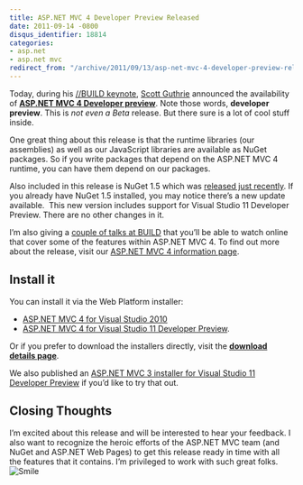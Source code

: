 ```yaml
---
title: ASP.NET MVC 4 Developer Preview Released
date: 2011-09-14 -0800
disqus_identifier: 18814
categories:
- asp.net
- asp.net mvc
redirect_from: "/archive/2011/09/13/asp-net-mvc-4-developer-preview-released.aspx/"
---
```


Today, during his [//BUILD
keynote](http://www.buildwindows.com/ "Build Windows"), [Scott
Guthrie](http://weblogs.asp.net/scottgu "Scott Guthrie's Blog")
announced the availability of **[ASP.NET MVC 4 Developer
preview](http://asp.net/mvc/mvc4 "ASP.NET MVC 4")**. Note those words,
**developer preview**. This is *not even a Beta* release. But there sure
is a lot of cool stuff inside.

One great thing about this release is that the runtime libraries (our
assemblies) as well as our JavaScript libraries are available as NuGet
packages. So if you write packages that depend on the ASP.NET MVC 4
runtime, you can have them depend on our packages.

Also included in this release is NuGet 1.5 which was [released just
recently](https://haacked.com/archive/2011/08/30/nuget-1-5-released.aspx "NuGet 1.5 released").
If you already have NuGet 1.5 installed, you may notice there’s a new
update available.  This new version includes support for Visual Studio
11 Developer Preview. There are no other changes in it.

I’m also giving a [couple of talks at
BUILD](https://haacked.com/archive/2011/09/13/speaking-at-build.aspx "Speaking at BUILD")
that you’ll be able to watch online that cover some of the features
within ASP.NET MVC 4. To find out more about the release, visit our
[ASP.NET MVC 4 information
page](http://asp.net/mvc/mvc4 "ASP.NET MVC 4").

Install it
----------

You can install it via the Web Platform installer:

-   [ASP.NET MVC 4 for Visual Studio
    2010](http://www.microsoft.com/web/gallery/install.aspx?appid=MVC4VS2010&prerelease=true "ASP.NET MVC 4 for Visual Studio 2010")
-   [ASP.NET MVC 4 for Visual Studio 11 Developer
    Preview](http://www.microsoft.com/web/gallery/install.aspx?appid=MVC4VS11&prerelease=true "ASP.NET MVC 4 for Visual Studio 2011").

Or if you prefer to download the installers directly, visit the
[**download details
page**](http://www.microsoft.com/download/en/details.aspx?displaylang=en&id=27419 "ASP.NET MVC 4 Developer Preview Download Page").

We also published an [ASP.NET MVC 3 installer for Visual Studio 11
Developer
Preview](http://go.microsoft.com/fwlink/?LinkID=229256 "ASP.NET MVC 3 for Visual Studio 11")
if you’d like to try that out.

Closing Thoughts
----------------

I’m excited about this release and will be interested to hear your
feedback. I also want to recognize the heroic efforts of the ASP.NET MVC
team (and NuGet and ASP.NET Web Pages) to get this release ready in time
with all the features that it contains. I’m privileged to work with such
great folks.
![Smile](https://haacked.com/images/haacked_com/WindowsLiveWriter/ASP.NET-MVC-4-Developer_823E/wlEmoticon-smile_2.png)

